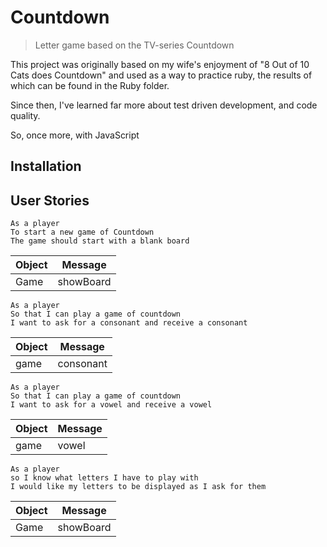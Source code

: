 # Countdown
> Letter game based on the TV-series Countdown

This project was originally based on my wife's enjoyment of "8 Out of 10 Cats does Countdown" and used as a way to practice ruby, the results of which can be found in the Ruby folder.

Since then, I've learned far more about test driven development, and code quality.

So, once more, with JavaScript

## Installation

## User Stories
```
As a player
To start a new game of Countdown
The game should start with a blank board
```
Object | Message
-|-
Game | showBoard

```
As a player
So that I can play a game of countdown
I want to ask for a consonant and receive a consonant
```
Object | Message
-|-
game | consonant

```
As a player
So that I can play a game of countdown
I want to ask for a vowel and receive a vowel
```
Object | Message
-|-
game | vowel

```
As a player
so I know what letters I have to play with
I would like my letters to be displayed as I ask for them
```
Object | Message
-|-
Game | showBoard
